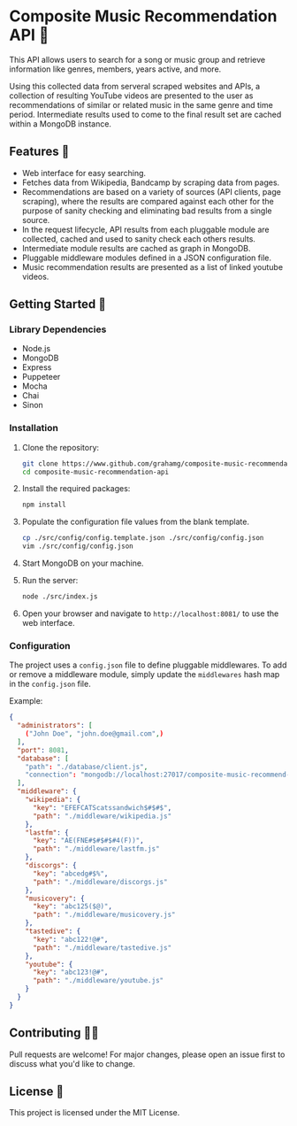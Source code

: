 # Composite Music Recommendation API 🎵

This API allows users to search for a song or music group and retrieve information like genres, members, years active, and more.

Using this collected data from serveral scraped websites and APIs, a collection of resulting YouTube videos are presented to the
user as recommendations of similar or related music in the same genre and time period. Intermediate results used to come to the
final result set are cached within a MongoDB instance.

## Features 🌊

- Web interface for easy searching.
- Fetches data from Wikipedia, Bandcamp by scraping data from pages.
- Recommendations are based on a variety of sources (API clients, page scraping),
  where the results are compared against each other for the purpose of
  sanity checking and eliminating bad results from a single source.
- In the request lifecycle, API results from each pluggable module are
  collected, cached and used to sanity check each others results.
- Intermediate module results are cached as graph in MongoDB.
- Pluggable middleware modules defined in a JSON configuration file.
- Music recommendation results are presented as a list of linked youtube videos.

## Getting Started 🤙

### Library Dependencies

- Node.js
- MongoDB
- Express
- Puppeteer
- Mocha
- Chai
- Sinon 

### Installation

1. Clone the repository:
   ```bash
   git clone https://www.github.com/grahamg/composite-music-recommendation-api composite-music-recommendation-api
   cd composite-music-recommendation-api
   ```

2. Install the required packages:
   ```bash
   npm install
   ```

3. Populate the configuration file values from the blank template.
   ```bash
   cp ./src/config/config.template.json ./src/config/config.json
   vim ./src/config/config.json
   ```

4. Start MongoDB on your machine.

5. Run the server:
   ```bash
   node ./src/index.js
   ```

6. Open your browser and navigate to `http://localhost:8081/` to use the web interface.

### Configuration

The project uses a `config.json` file to define pluggable middlewares. To add or remove a middleware module, simply update the `middlewares` hash map in the `config.json` file.

Example:
```json
{
  "administrators": [
    ("John Doe", "john.doe@gmail.com",)
  ],
  "port": 8081,
  "database": [
    "path": "./database/client.js",
    "connection": "mongodb://localhost:27017/composite-music-recommend-api"
  ],
  "middleware": {
    "wikipedia": {
      "key": "EFEFCATScatssandwich$#$#$",
      "path": "./middleware/wikipedia.js"
    },
    "lastfm": {
      "key": "AE(FNE#$#$#$#4(F))",
      "path": "./middleware/lastfm.js"
    },
    "discorgs": {
      "key": "abcedg#$%",
      "path": "./middleware/discorgs.js"
    },
    "musicovery": {
      "key": "abc125($@)",
      "path": "./middleware/musicovery.js"
    },
    "tastedive": {
      "key": "abc122!@#",
      "path": "./middleware/tastedive.js"
    },
    "youtube": {
      "key": "abc123!@#",
      "path": "./middleware/youtube.js"
    }
  }
}
```

## Contributing 🏄‍♂️

Pull requests are welcome! For major changes, please open an issue first to discuss what you'd like to change.

## License 🌺

This project is licensed under the MIT License.
